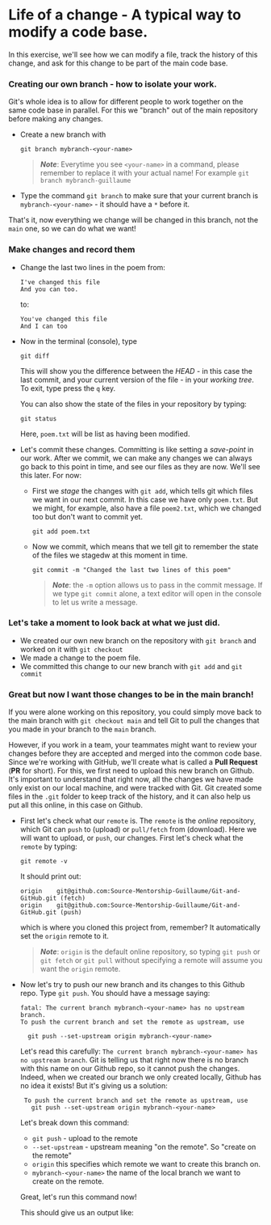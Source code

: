 # Life of a change - A typical way to modify a code base.

In this exercise, we'll see how we can modify a file, track the history of this change, and ask for this change to be part of the main code base.

### Creating our own branch - how to isolate your work.

Git's whole idea is to allow for different people to work together on the same code base in parallel. For this we "branch" out of the main repository before making any changes. 
- Create a new branch with 
  ```
  git branch mybranch-<your-name>
  ```
  >***Note***: Everytime you see `<your-name>` in a command, please remember to replace it with your actual name! For example `git branch mybranch-guillaume`
- Type the command `git branch` to make sure that your current branch is `mybranch-<your-name>` - it should have a `*` before it.

That's it, now everything we change will be changed in this branch, not the `main` one, so we can do what we want!


### Make changes and record them
- Change the last two lines in the poem from:
  ```
  I've changed this file
  And you can too.
  ```
  to:
  ```
  You've changed this file
  And I can too
  ```
- Now in the terminal (console), type 
  ```
  git diff
  ```
  This will show you the difference between the *HEAD* - in this case the last commit, and your current version of the file - in your *working tree*. To exit, type press the `q` key.
  
  You can also show the state of the files in your repository by typing:
  ```
  git status
  ```
  Here, `poem.txt` will be list as having been modified.

- Let's commit these changes. Committing is like setting a *save-point* in our work. After we commit, we can make any changes we can always go back to this point in time, and see our files as they are now. We'll see this later. For now:
  - First we *stage* the changes with `git add`, which tells git which files we want in our next commit. In this case we have only `poem.txt`. But we might, for example, also have a file `poem2.txt`, which we changed too but don't want to commit yet.
    ```
    git add poem.txt
    ```
  - Now we commit, which means that we tell git to remember the state of the files we stagedw at this moment in time.
    ```
    git commit -m "Changed the last two lines of this poem"
    ```
    > ***Note***: the `-m` option allows us to pass in the commit message. If we type `git commit` alone, a text editor will open in the console to let us write a message.


### Let's take a moment to look back at what we just did.
- We created our own new branch on the repository with `git branch` and worked on it with `git checkout`
- We made a change to the poem file.
- We committed this change to our new branch with `git add` and `git commit`


### Great but now I want those changes to be in the main branch!
If you were alone working on this repository, you could simply move back to the main branch with `git checkout main` and tell Git to pull the changes that you made in your branch to the `main` branch. 

However, if you work in a team, your teammates might want to review your changes before they are accepted and merged into the common code base.
Since we're working with GitHub, we'll create what is called a **Pull Request** (**PR** for short). For this, we first need to upload this new branch on Github. It's important to understand that right now, all the changes we have made only exist on our local machine, and were tracked with Git. Git created some files in the `.git` folder to keep track of the history, and it can also help us put all this online, in this case on Github.

- First let's check what our `remote` is. The `remote` is the *online* repository, which Git can `push` to (upload) or `pull/fetch` from (download). Here we will want to upload, or `push`, our changes. First let's check what the `remote` by typing:
  ```
  git remote -v
  ```
  It should print out:
  ```
  origin	git@github.com:Source-Mentorship-Guillaume/Git-and-GitHub.git (fetch)
  origin	git@github.com:Source-Mentorship-Guillaume/Git-and-GitHub.git (push)
  ```
  which is where you cloned this project from, remember? It automatically set the `origin` remote to it.
  >***Note***: `origin` is the default online repository, so typing `git push` or `git fetch` or `git pull` without specifying a remote will assume you want the `origin` remote.

- Now let's try to push our new branch and its changes to this Github repo. Type `git push`. You should have a message saying:
  ```
  fatal: The current branch mybranch-<your-name> has no upstream branch.
  To push the current branch and set the remote as upstream, use

    git push --set-upstream origin mybranch-<your-name>
  ```
  Let's read this carefully: `The current branch mybranch-<your-name> has no upstream branch`. Git is telling us that right now there is no branch with this name on our Github repo, so it cannot push the changes. Indeed, when we created our branch we only created locally, Github has no idea it exists! But it's giving us a solution:
  ```
   To push the current branch and set the remote as upstream, use
     git push --set-upstream origin mybranch-<your-name>
  ```
  Let's break down this command: 
    - `git push` - upload to the remote
    - `--set-upstream` - upstream meaning "on the remote". So "create on the remote"
    - `origin` this specifies which remote we want to create this branch on.
    - `mybranch-<your-name>` the name of the local branch we want to create on the remote.

  Great, let's run this command now!

  This should give us an output like:
  